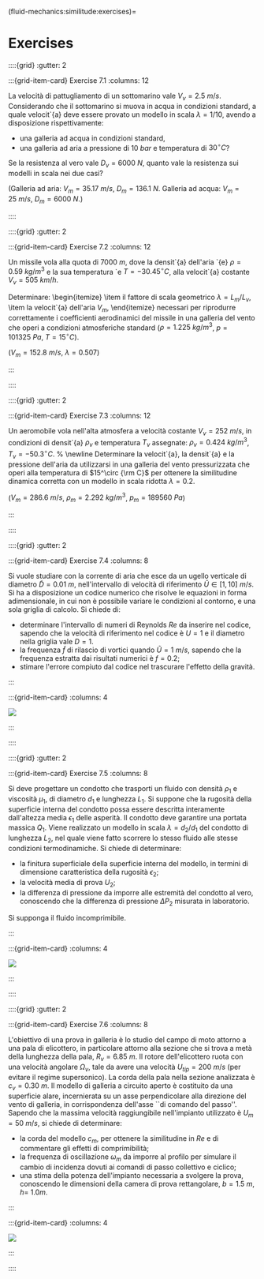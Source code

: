 (fluid-mechanics:similitude:exercises)=
# Exercises

::::{grid}
:gutter: 2

:::{grid-item-card} Exercise 7.1
:columns: 12

La velocità di pattugliamento di un sottomarino vale $V_v = 2.5\ m/s$.
Considerando che il sottomarino si muova in acqua in condizioni standard, a quale velocit\`{a}
deve essere provato un modello in scala $\lambda = 1/10$, avendo a disposizione
rispettivamente:

- una galleria ad acqua in condizioni standard,
- una galleria ad aria a pressione di $10 \ bar$ e temperatura di 
  $30^\circ  C$?


Se la resistenza al vero vale $D_v=6000\ N$, quanto vale la resistenza sui
modelli in scala nei due casi?

(Galleria ad aria: $V_m = 35.17\  m/s$, $D_m = 136.1\ N$. 
 Galleria ad acqua: $V_m = 25\  m/s$, $D_m = 6000\ N$.)

::::

<!-- ++++++++++++++++++++++++++++++++++++++++++++++++++++++++++++++++++++++++ -->

::::{grid}
:gutter: 2

:::{grid-item-card} Exercise 7.2
:columns: 12

Un missile vola alla quota di $7000\  m$, dove la densit\`{a} 
dell'aria \`{e} $\rho = 0.59\  kg/m^3$ e la sua temperatura 
\`e $T=-30.45^\circ   C$, alla velocit\`{a} costante $V_v=505\  km/h$.

Determinare:
\begin{itemize}
  \item il fattore di scala geometrico $\lambda=L_m/L_v$,
  \item la velocit\`{a} dell'aria $V_m$,
\end{itemize}
necessari per riprodurre correttamente i coefficienti aerodinamici 
del missile in una galleria del vento che operi a condizioni 
atmosferiche standard ($\rho=1.225\ kg/m^3$, $p=101325\ Pa$,
$T=15^\circ  C$).
    
($V_m =152.8\  m/s$, $\lambda=0.507$)

:::

::::

<!-- ++++++++++++++++++++++++++++++++++++++++++++++++++++++++++++++++++++++++ -->

::::{grid}
:gutter: 2

:::{grid-item-card} Exercise 7.3
:columns: 12

Un aeromobile vola nell'alta atmosfera a velocità costante $V_v=252\  m/s$,
in condizioni di densit\`{a} $\rho_v$ e temperatura $T_v$ assegnate: 
$\rho_v = 0.424\ kg/m^3$, $T_v = -50.3^\circ  C$.
%
\newline
Determinare la velocit\`{a}, la densit\`{a} e la pressione dell'aria da utilizzarsi 
in una galleria del vento pressurizzata che operi alla temperatura di $15^\circ {\rm C}$
per ottenere la similitudine dinamica corretta con un modello in scala ridotta $\lambda = 0.2$.

($V_m = 286.6\ m/s$, $\rho_m = 2.292\ kg/m^3$, $p_m= 189560\ Pa$)

:::

::::

<!-- ++++++++++++++++++++++++++++++++++++++++++++++++++++++++++++++++++++++++ -->

::::{grid}
:gutter: 2

:::{grid-item-card} Exercise 7.4
:columns: 8

 Si vuole studiare con la corrente di aria che esce da un ugello verticale
 di diametro $\tilde{D}=0.01\ m$, nell'intervallo di velocità di riferimento
 $\tilde{U} \in [1,10] \ m/s$. Si ha a disposizione un codice numerico 
 che risolve le equazioni in forma adimensionale, in cui non è possibile
 variare le condizioni al contorno, e una sola griglia di calcolo.
 Si chiede di:

- determinare l'intervallo di numeri di Reynolds $Re$ da inserire
 nel codice, sapendo che la velocità di riferimento nel codice è $U=1$
 e il diametro nella griglia vale $D=1$.
- la frequenza $\tilde{f}$ di rilascio di vortici quando
 $\tilde{U}=1\ m/s$, sapendo che la frequenza estratta dai risultati
 numerici è $f=0.2$;
- stimare l'errore compiuto dal codice nel trascurare l'effetto
  della gravità.

:::

:::{grid-item-card}
:columns: 4

![](../../fig/slnEsatte-newton-couette.png)

:::

::::

<!-- ++++++++++++++++++++++++++++++++++++++++++++++++++++++++++++++++++++++++ -->

::::{grid}
:gutter: 2

:::{grid-item-card} Exercise 7.5
:columns: 8

Si deve progettare un condotto che trasporti un fluido con densità
$\rho_1$ e viscosità $\mu_1$, di diametro $d_1$ e lunghezza $L_1$.
Si suppone che la rugosità della superficie interna del condotto possa
essere descritta interamente dall'altezza media $\epsilon_1$
delle asperità. Il condotto deve garantire una portata massica $Q_1$.
Viene realizzato un modello in scala $\lambda = d_2 / d_1$ del condotto
di lunghezza $L_2$, nel quale viene fatto scorrere lo stesso fluido 
alle stesse condizioni termodinamiche. Si chiede di determinare:

 - la finitura superficiale della superficie interna del modello,
   in termini di dimensione caratteristica della rugosità $\epsilon_2$;
 - la velocità media di prova $U_2$;
 - la differenza di pressione da imporre alle estremità del condotto
   al vero, conoscendo che la differenza di pressione $\Delta P_2$
   misurata in laboratorio.

Si supponga il fluido incomprimibile.


:::

:::{grid-item-card}
:columns: 4

![](../../fig/pipe.png)

:::

::::

<!-- ++++++++++++++++++++++++++++++++++++++++++++++++++++++++++++++++++++++++ -->

::::{grid}
:gutter: 2

:::{grid-item-card} Exercise 7.6
:columns: 8

 L'obiettivo di una prova in galleria è lo studio del campo di moto
  attorno a una pala di elicottero, in particolare attorno alla sezione
  che si trova a metà della lunghezza della pala, $R_v = 6.85\ m$. Il rotore
  dell'elicottero ruota con una velocità angolare $\Omega_v$, tale da
  avere una velocità $U_{tip} = 200 \ m/s$ (per evitare il regime
  supersonico). La corda della pala nella sezione analizzata è
  $c_v = 0.30 \ m$.
 Il modello di galleria a circuito aperto è costituito da una superficie
  alare, incernierata su un asse perpendicolare alla direzione del vento
  di galleria, in corrispondenza dell'asse ``di comando del passo''.
 Sapendo che la massima velocità raggiungibile nell'impianto utilizzato
  è $U_m = 50 \ m/s$, si chiede di determinare:

  - la corda del modello $c_m$, per ottenere la similitudine in $Re$ e di
    commentare gli effetti di comprimibilità;
  - la frequenza di oscillazione $\omega_m$ da imporre al profilo per
    simulare il cambio di incidenza dovuti ai comandi di passo collettivo
    e ciclico;
  - una stima della potenza dell'impianto necessaria a svolgere la prova,
    conoscendo le dimensioni della camera di prova rettangolare, $b = 1.5 \ m$,
    $h = \ 1.0 m$.


:::

:::{grid-item-card}
:columns: 4

![](../../fig/helicopter.png)

:::

::::

